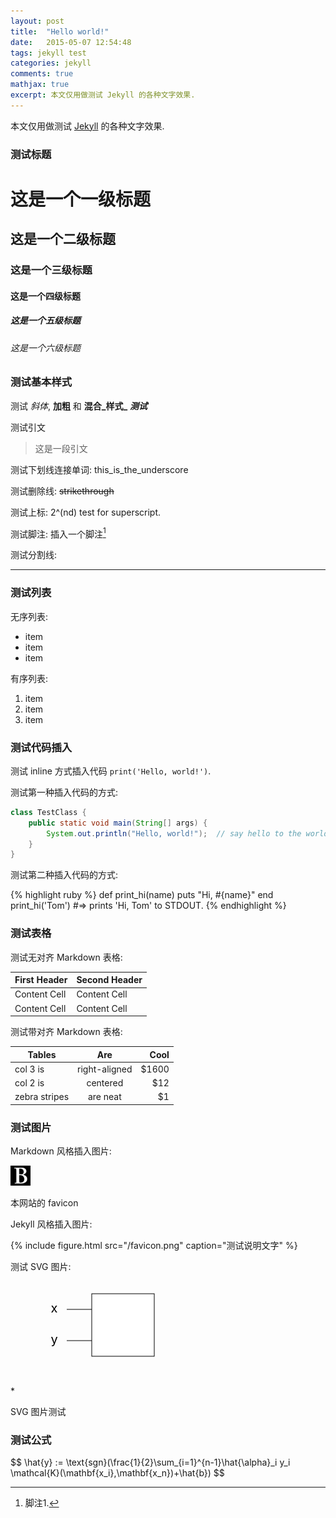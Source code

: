```yaml
---
layout: post
title:  "Hello world!"
date:   2015-05-07 12:54:48
tags: jekyll test
categories: jekyll
comments: true
mathjax: true
excerpt: 本文仅用做测试 Jekyll 的各种文字效果.
---
```


本文仅用做测试 [Jekyll][jekyll] 的各种文字效果.

### 测试标题

# 这是一个一级标题
## 这是一个二级标题
### 这是一个三级标题
#### 这是一个四级标题
##### 这是一个五级标题
###### 这是一个六级标题

### 测试基本样式

测试 *斜体*, **加粗** 和 **混合_样式_** ***测试***

测试引文
> 这是一段引文

测试下划线连接单词: this_is_the_underscore

测试删除线: ~~strikethrough~~

测试上标: 2^(nd) test for superscript.

测试脚注: 插入一个脚注[^1]

测试分割线:
***

### 测试列表

无序列表:

* item
* item
* item

有序列表:

1. item
2. item
3. item

### 测试代码插入

测试 inline 方式插入代码 `print('Hello, world!')`.

测试第一种插入代码的方式:

```java
class TestClass {
    public static void main(String[] args) {
        System.out.println("Hello, world!");  // say hello to the world
    }
}
```

测试第二种插入代码的方式:

<div>
{% highlight ruby %}
def print_hi(name)
  puts "Hi, #{name}"
end
print_hi('Tom')
#=> prints 'Hi, Tom' to STDOUT.
{% endhighlight %}
</div>

### 测试表格

测试无对齐 Markdown 表格:

First Header  | Second Header
------------- | -------------
Content Cell  | Content Cell
Content Cell  | Content Cell

测试带对齐 Markdown 表格:

| Tables        | Are           | Cool  |
| ------------- |:-------------:| -----:|
| col 3 is      | right-aligned | $1600 |
| col 2 is      | centered      |   $12 |
| zebra stripes | are neat      |    $1 |

### 测试图片

Markdown 风格插入图片:

![](/favicon.png)
<figcaption> 本网站的 favicon </figcaption>

Jekyll 风格插入图片:

{% include figure.html src="/favicon.png" caption="测试说明文字" %}

测试 SVG 图片:

<div class="svgdiv">
<svg width="400" height="150">
  <rect x="130" y="20" width="100" height="100" stroke="black" stroke-width="1" fill="white" />
  <line x1="90" y1="45" x2="130" y2="45" stroke="black" stroke-width="1" />
  <line x1="90" y1="95" x2="130" y2="95" stroke="black" stroke-width="1" />
  <text x="70" y="50" fill="black" text-anchor="middle" font-size="20px">x</text>
  <text x="70" y="100" fill="black" text-anchor="middle" font-size="20px">y</text>

  <text x="180" y="90" fill="black" text-anchor="middle" font-size="40px">*</text>
  <line x1="230" y1="70" x2="280" y2="70" stroke="black" stroke-width="1" />
</svg>
</div>
<figcaption> SVG 图片测试 </figcaption>

### 测试公式

<div>
$$
\hat{y} := \text{sgn}(\frac{1}{2}\sum_{i=1}^{n-1}\hat{\alpha}_i y_i \mathcal{K}(\mathbf{x_i},\mathbf{x_n})+\hat{b})
$$
</div>


[^1]: 脚注1. 

[jekyll]: http://jekyllrb.com
